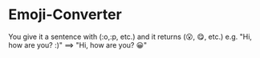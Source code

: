 # Emoji-Converter
You give it a sentence with (:o,:p, etc.) and it returns (😮, 😋, etc.)
e.g.
  "Hi, how are you? :)" ==> "Hi, how are you? 😀"
